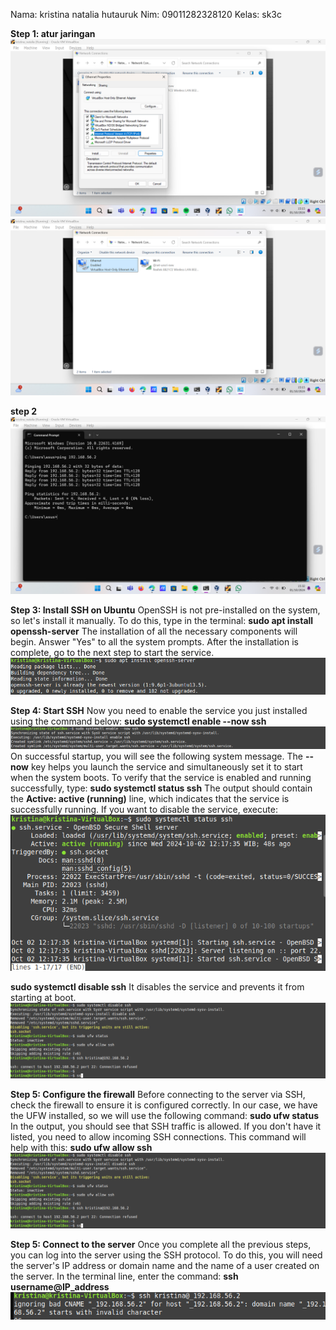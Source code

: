 
Nama: kristina natalia hutauruk
Nim: 09011282328120
Kelas: sk3c

**Step 1: atur jaringan**
![Network Settings 1](https://raw.githubusercontent.com/kristinanatalia/praktikum_download_ssh/main/Screenshot%20(337).png)
![Network Settings 2](https://raw.githubusercontent.com/kristinanatalia/praktikum_download_ssh/main/Screenshot%20(338).png)

**step 2**
![Network Configuration](https://raw.githubusercontent.com/kristinanatalia/praktikum_download_ssh/main/Screenshot%20(339).png)
 
**Step 3: Install SSH on Ubuntu**
OpenSSH is not pre-installed on the system, so let's install it manually. To do this, type in the terminal:
**sudo apt install openssh-server**
The installation of all the necessary components will begin. Answer "Yes" to all the system prompts. 
After the installation is complete, go to the next step to start the service.
![SSH Installation](https://raw.githubusercontent.com/kristinanatalia/praktikum_download_ssh/main/1.png)
 
**Step 4: Start SSH**
Now you need to enable the service you just installed using the command below:
**sudo systemctl enable --now ssh**
![Enable SSH](https://raw.githubusercontent.com/kristinanatalia/praktikum_download_ssh/main/2.png)
On successful startup, you will see the following system message.
The **--now** key helps you launch the service and simultaneously set it to start when the system boots.
To verify that the service is enabled and running successfully, type:
**sudo systemctl status ssh**
The output should contain the **Active: active (running)** line, which indicates that the service is successfully running.
If you want to disable the service, execute: 
![SSH Status](https://raw.githubusercontent.com/kristinanatalia/praktikum_download_ssh/main/3.png)

**sudo systemctl disable ssh**
It disables the service and prevents it from starting at boot.
![Disable SSH](https://raw.githubusercontent.com/kristinanatalia/praktikum_download_ssh/main/4.png)
 
**Step 5: Configure the firewall**
Before connecting to the server via SSH, check the firewall to ensure it is configured correctly.
In our case, we have the UFW installed, so we will use the following command:
**sudo ufw status**
In the output, you should see that SSH traffic is allowed. If you don't have it listed, you need to allow incoming SSH connections. This command will help with this:
**sudo ufw allow ssh**
![Firewall Configuration](https://raw.githubusercontent.com/kristinanatalia/praktikum_download_ssh/main/4.png)

**Step 5: Connect to the server**
Once you complete all the previous steps, you can log into the server using the SSH protocol.
To do this, you will need the server's IP address or domain name and the name of a user created on the server.
In the terminal line, enter the command:
**ssh username@IP_address**
![SSH Connection](https://raw.githubusercontent.com/kristinanatalia/praktikum_download_ssh/main/6.png)
